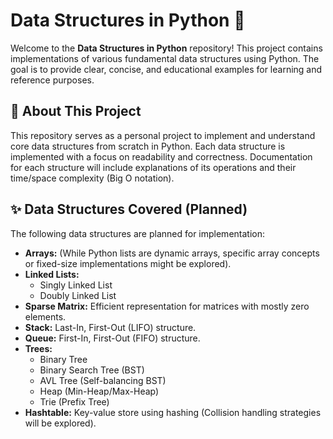 # Data Structures in Python 🐍

Welcome to the **Data Structures in Python** repository! This project contains implementations of various fundamental data structures using Python. The goal is to provide clear, concise, and educational examples for learning and reference purposes.

## 🎯 About This Project

This repository serves as a personal project to implement and understand core data structures from scratch in Python. Each data structure is implemented with a focus on readability and correctness. Documentation for each structure will include explanations of its operations and their time/space complexity (Big O notation).

## ✨ Data Structures Covered (Planned)

The following data structures are planned for implementation:

* **Arrays:** (While Python lists are dynamic arrays, specific array concepts or fixed-size implementations might be explored).
* **Linked Lists:**
    * Singly Linked List
    * Doubly Linked List
* **Sparse Matrix:** Efficient representation for matrices with mostly zero elements.
* **Stack:** Last-In, First-Out (LIFO) structure.
* **Queue:** First-In, First-Out (FIFO) structure.
* **Trees:**
    * Binary Tree
    * Binary Search Tree (BST)
    * AVL Tree (Self-balancing BST)
    * Heap (Min-Heap/Max-Heap)
    * Trie (Prefix Tree)
* **Hashtable:** Key-value store using hashing (Collision handling strategies will be explored).
